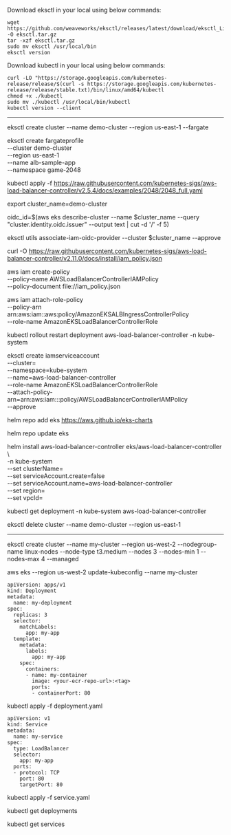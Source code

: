 Download eksctl in your local using below commands:
```
wget https://github.com/weaveworks/eksctl/releases/latest/download/eksctl_Linux_amd64.tar.gz -O eksctl.tar.gz
tar -xzf eksctl.tar.gz
sudo mv eksctl /usr/local/bin
eksctl version
```
Download kubectl in your local using below commands:

```
curl -LO "https://storage.googleapis.com/kubernetes-release/release/$(curl -s https://storage.googleapis.com/kubernetes-release/release/stable.txt)/bin/linux/amd64/kubectl
chmod +x ./kubectl
sudo mv ./kubectl /usr/local/bin/kubectl
kubectl version --client
```

--------------------------------------------------------------
eksctl create cluster --name demo-cluster --region us-east-1 --fargate

eksctl create fargateprofile \
    --cluster demo-cluster \
    --region us-east-1 \
    --name alb-sample-app \
    --namespace game-2048

kubectl apply -f https://raw.githubusercontent.com/kubernetes-sigs/aws-load-balancer-controller/v2.5.4/docs/examples/2048/2048_full.yaml

export cluster_name=demo-cluster

oidc_id=$(aws eks describe-cluster --name $cluster_name --query "cluster.identity.oidc.issuer" --output text | cut -d '/' -f 5) 

eksctl utils associate-iam-oidc-provider --cluster $cluster_name --approve

curl -O https://raw.githubusercontent.com/kubernetes-sigs/aws-load-balancer-controller/v2.11.0/docs/install/iam_policy.json


aws iam create-policy \
    --policy-name AWSLoadBalancerControllerIAMPolicy \
    --policy-document file://iam_policy.json

aws iam attach-role-policy \
    --policy-arn arn:aws:iam::aws:policy/AmazonEKSALBIngressControllerPolicy \
    --role-name AmazonEKSLoadBalancerControllerRole

kubectl rollout restart deployment aws-load-balancer-controller -n kube-system


eksctl create iamserviceaccount \
  --cluster=<your-cluster-name> \
  --namespace=kube-system \
  --name=aws-load-balancer-controller \
  --role-name AmazonEKSLoadBalancerControllerRole \
  --attach-policy-arn=arn:aws:iam::<your-aws-account-id>:policy/AWSLoadBalancerControllerIAMPolicy \
  --approve


helm repo add eks https://aws.github.io/eks-charts

helm repo update eks

helm install aws-load-balancer-controller eks/aws-load-balancer-controller \            
  -n kube-system \
  --set clusterName=<your-cluster-name> \
  --set serviceAccount.create=false \
  --set serviceAccount.name=aws-load-balancer-controller \
  --set region=<region> \
  --set vpcId=<your-vpc-id>

kubectl get deployment -n kube-system aws-load-balancer-controller

eksctl delete cluster --name demo-cluster --region us-east-1

--------------------------------------------------------------------

eksctl create cluster --name my-cluster --region us-west-2 --nodegroup-name linux-nodes --node-type t3.medium --nodes 3 --nodes-min 1 --nodes-max 4 --managed

aws eks --region us-west-2 update-kubeconfig --name my-cluster

```
apiVersion: apps/v1
kind: Deployment
metadata:
  name: my-deployment
spec:
  replicas: 3
  selector:
    matchLabels:
      app: my-app
  template:
    metadata:
      labels:
        app: my-app
    spec:
      containers:
      - name: my-container
        image: <your-ecr-repo-url>:<tag>
        ports:
        - containerPort: 80
```

kubectl apply -f deployment.yaml

```
apiVersion: v1
kind: Service
metadata:
  name: my-service
spec:
  type: LoadBalancer
  selector:
    app: my-app
  ports:
  - protocol: TCP
    port: 80
    targetPort: 80
```

kubectl apply -f service.yaml

kubectl get deployments

kubectl get services
